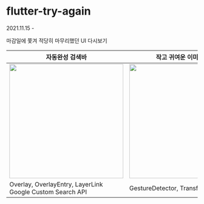 # flutter-try-again

2021.11.15 -

마감일에 쫓겨 적당히 마무리했던 UI 다시보기

|자동완성 검색바|작고 귀여운 이미지 뷰어|
|-----------|-----------------|
|<img width="300px" src="https://user-images.githubusercontent.com/45515332/143952580-5e5f5b67-9f96-47cc-a78c-90c96888cef4.gif"/>|<img width="300px" src="https://user-images.githubusercontent.com/45515332/150375955-f24b1764-9530-42f2-8b62-f81bfabf139a.gif"/>|
|Overlay, OverlayEntry, LayerLink<br/>Google Custom Search API|GestureDetector, Transform|
